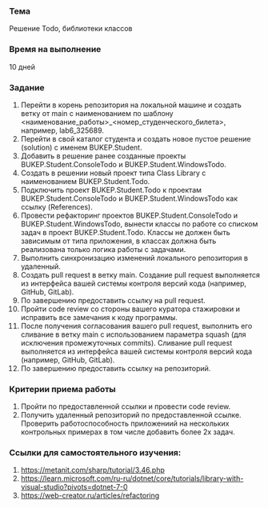 ### Тема
Решение Todo, библиотеки классов

### Время на выполнение 
10 дней

### Задание
1. Перейти в корень репозитория на локальной машине и создать ветку от main с наименованием по шаблону <наименование_работы>_<номер_студенческого_билета>, например, lab6_325689.
2. Перейти в свой каталог студента и создать новое пустое решение (solution) с именем BUKEP.Student.
3. Добавить в решение ранее созданные проекты BUKEP.Student.ConsoleTodo и BUKEP.Student.WindowsTodo.
4. Создать в решении новый проект типа Class Library с наименованием BUKEP.Student.Todo.
5. Подключить проект BUKEP.Student.Todo к проектам BUKEP.Student.ConsoleTodo и BUKEP.Student.WindowsTodo как ссылку (References).
6. Провести рефакторинг проектов BUKEP.Student.ConsoleTodo и BUKEP.Student.WindowsTodo, вынести классы по работе со списком задач в проект
BUKEP.Student.Todo. Классы не должен быть зависимым от типа приложения, в классах должна быть реализована только логика работы с задачами.
7. Выполнить синхронизацию изменений локального репозитория в удаленный.
8. Создать pull request в ветку main. Создание pull request выполняется из интерфейса вашей системы контроля версий кода (например, GitHub, GitLab).
9. По завершению предоставить ссылку на pull request.
10. Пройти code review со стороны вашего куратора стажировки и исправить все замечания к коду программы.
11. После получения согласования вашего pull request, выполнить его сливание в ветку main c использованием параметра squash (для исключения промежуточных commits). Сливание pull request выполняется из интерфейса вашей системы контроля версий кода (например, GitHub, GitLab).
12. По завершению предоставить ссылку на репозиторий.

### Критерии приема работы
1. Пройти по предоставленной ссылки и провести code review. 
2. Получить удаленный репозиторий по предоставленной ссылке. Проверить работоспособность приложениий на нескольких контрольных примерах в том числе добавить более 2х задач.

### Ссылки для самостоятельного изучения:
1. https://metanit.com/sharp/tutorial/3.46.php
2. https://learn.microsoft.com/ru-ru/dotnet/core/tutorials/library-with-visual-studio?pivots=dotnet-7-0
3. https://web-creator.ru/articles/refactoring